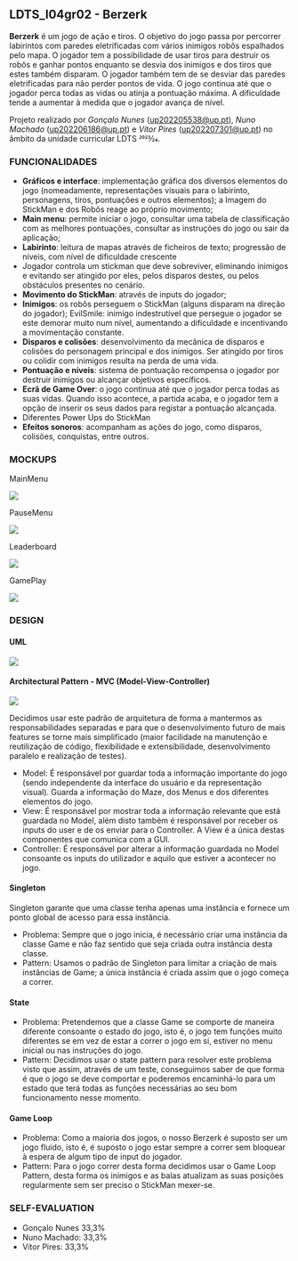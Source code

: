 ## LDTS_l04gr02 - Berzerk

**Berzerk** é um jogo de ação e tiros. O objetivo do jogo passa por percorrer labirintos com paredes eletrificadas com vários inimigos robôs espalhados pelo mapa. O jogador tem a possibilidade de usar tiros para destruir os robôs e ganhar pontos enquanto se desvia dos inimigos e dos tiros que estes também disparam. O jogador também tem de se desviar das paredes eletrificadas para não perder pontos de vida. O jogo continua até que o jogador perca todas as vidas ou atinja a pontuação máxima. A dificuldade tende a aumentar à medida que o jogador avança de nível.


Projeto realizado por *Gonçalo Nunes* (up202205538@up.pt), *Nuno Machado* (up202206186@up.pt) e *Vítor Pires* (up202207301@up.pt) no âmbito da unidade curricular LDTS 2023⁄24.

### FUNCIONALIDADES

- **Gráficos e interface**: implementação gráfica dos diversos elementos do jogo (nomeadamente, representações visuais para o labirinto, personagens, tiros, pontuações e outros elementos); a Imagem do StickMan e dos Robôs reage ao próprio movimento;
- **Main menu**: permite iniciar o jogo, consultar uma tabela de classificação com as melhores pontuações, consultar as instruções do jogo ou sair da aplicação;
- **Labirinto**: leitura de mapas através de ficheiros de texto; progressão de níveis, com nível de dificuldade crescente
- Jogador controla um stickman que deve sobreviver, eliminando inimigos e evitando ser atingido por eles, pelos disparos destes, ou pelos obstáculos presentes no cenário.
- **Movimento do StickMan**: através de inputs do jogador;
- **Inimigos**: os robôs perseguem o StickMan (alguns disparam na direção do jogador); EvilSmile: inimigo indestrutível que persegue o jogador se este demorar muito num nível, aumentando a dificuldade e incentivando a movimentação constante.
- **Disparos e colisões**: desenvolvimento da mecânica de disparos e colisões do personagem principal e dos inimigos. Ser atingido por tiros ou colidir com inimigos resulta na perda de uma vida.
- **Pontuação e níveis**: sistema de pontuação recompensa o jogador por destruir inimigos ou alcançar objetivos específicos.
- **Ecrã de Game Over**: o jogo continua até que o jogador perca todas as suas vidas. Quando isso acontece, a partida acaba, e o jogador tem a opção de inserir os seus dados para registar a pontuação alcançada.
- Diferentes Power Ups do StickMan
- **Efeitos sonoros**: acompanham as ações do jogo, como disparos, colisões, conquistas, entre outros.

### MOCKUPS

MainMenu

![](images/MainMenu.png)

PauseMenu

![](images/PauseMenu.png)

Leaderboard

![](images/LeaderBoard.png)

GamePlay

![](images/gameplay.png)


### DESIGN

#### UML

![](images/uml.png)

#### Architectural Pattern - MVC (Model-View-Controller)

![](images/mvc.png)

Decidimos usar este padrão de arquitetura de forma a mantermos as responsabilidades separadas e para que o desenvolvimento futuro de mais features se torne mais simplificado (maior facilidade na manutenção e reutilização de código, flexibilidade e extensibilidade, desenvolvimento paralelo e realização de testes).

- Model: É responsável por guardar toda a informação importante do jogo (sendo independente da interface do usuário e da representação visual). Guarda a informação do Maze, dos Menus e dos diferentes elementos do jogo.
- View: É responsável por mostrar toda a informação relevante que está guardada no Model, além disto também é responsável por receber os inputs do user e de os enviar para o Controller. A View é a única destas componentes que comunica com a GUI.
- Controller: É responsável por alterar a informação guardada no Model consoante os inputs do utilizador e aquilo que estiver a acontecer no jogo.

#### Singleton

Singleton garante que uma classe tenha apenas uma instância e fornece um ponto global de acesso para essa instância.

- Problema: Sempre que o jogo inicia, é necessário criar uma instância da classe Game e não faz sentido que seja criada outra instância desta classe.
- Pattern: Usamos o padrão de Singleton para limitar a criação de mais instâncias de Game; a única instância é criada assim que o jogo começa a correr.

#### State

- Problema: Pretendemos que a classe Game se comporte de maneira diferente consoante o estado do jogo, isto é, o jogo tem funções muito diferentes se em vez de estar a correr o jogo em si, estiver no menu inicial ou nas instruções do jogo.
- Pattern: Decidimos usar o state pattern para resolver este problema visto que assim, através de um teste, conseguimos saber de que forma é que o jogo se deve comportar e poderemos encaminhá-lo para um estado que terá todas as funções necessárias ao seu bom funcionamento nesse momento.

#### Game Loop

- Problema: Como a maioria dos jogos, o nosso Berzerk é suposto ser um jogo fluido, isto é, é suposto o jogo estar sempre a correr sem bloquear à espera de algum tipo de input do jogador.
- Pattern: Para o jogo correr desta forma decidimos usar o Game Loop Pattern, desta forma os inimigos e as balas atualizam as suas posições regularmente sem ser preciso o StickMan mexer-se.


### SELF-EVALUATION

- Gonçalo Nunes 33,3%
- Nuno Machado: 33,3%
- Vítor Pires: 33,3%
